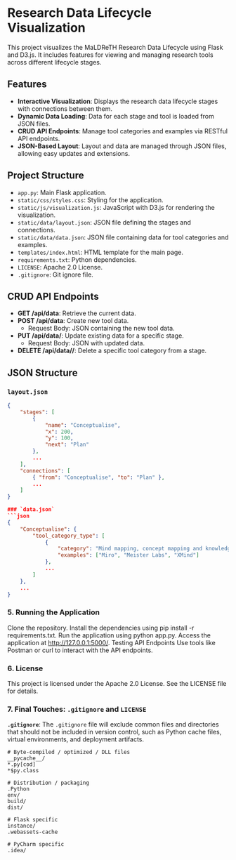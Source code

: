 # Research Data Lifecycle Visualization

This project visualizes the MaLDReTH Research Data Lifecycle using Flask and D3.js. It includes features for viewing and managing research tools across different lifecycle stages.

## Features
- **Interactive Visualization**: Displays the research data lifecycle stages with connections between them.
- **Dynamic Data Loading**: Data for each stage and tool is loaded from JSON files.
- **CRUD API Endpoints**: Manage tool categories and examples via RESTful API endpoints.
- **JSON-Based Layout**: Layout and data are managed through JSON files, allowing easy updates and extensions.

## Project Structure
- `app.py`: Main Flask application.
- `static/css/styles.css`: Styling for the application.
- `static/js/visualization.js`: JavaScript with D3.js for rendering the visualization.
- `static/data/layout.json`: JSON file defining the stages and connections.
- `static/data/data.json`: JSON file containing data for tool categories and examples.
- `templates/index.html`: HTML template for the main page.
- `requirements.txt`: Python dependencies.
- `LICENSE`: Apache 2.0 License.
- `.gitignore`: Git ignore file.

## CRUD API Endpoints

- **GET /api/data**: Retrieve the current data.
- **POST /api/data**: Create new tool data.
  - Request Body: JSON containing the new tool data.
- **PUT /api/data/<stage>**: Update existing data for a specific stage.
  - Request Body: JSON with updated data.
- **DELETE /api/data/<stage>/<category>**: Delete a specific tool category from a stage.

## JSON Structure

### `layout.json`
```json
{
    "stages": [
        {
            "name": "Conceptualise",
            "x": 200,
            "y": 100,
            "next": "Plan"
        },
        ...
    ],
    "connections": [
        { "from": "Conceptualise", "to": "Plan" },
        ...
    ]
}

### `data.json`
```json
{
    "Conceptualise": {
        "tool_category_type": [
            {
                "category": "Mind mapping, concept mapping and knowledge modelling",
                "examples": ["Miro", "Meister Labs", "XMind"]
            },
            ...
        ]
    },
    ...
}
```

### 5. Running the Application
Clone the repository.
Install the dependencies using pip install -r requirements.txt.
Run the application using python app.py.
Access the application at http://127.0.0.1:5000/.
Testing API Endpoints
Use tools like Postman or curl to interact with the API endpoints.

### 6. License
This project is licensed under the Apache 2.0 License. See the LICENSE file for details.


### 7. Final Touches: `.gitignore` and `LICENSE`

**`.gitignore`**:
The `.gitignore` file will exclude common files and directories that should not be included in version control, such as Python cache files, virtual environments, and deployment artifacts.

```plaintext
# Byte-compiled / optimized / DLL files
__pycache__/
*.py[cod]
*$py.class

# Distribution / packaging
.Python
env/
build/
dist/

# Flask specific
instance/
.webassets-cache

# PyCharm specific
.idea/

